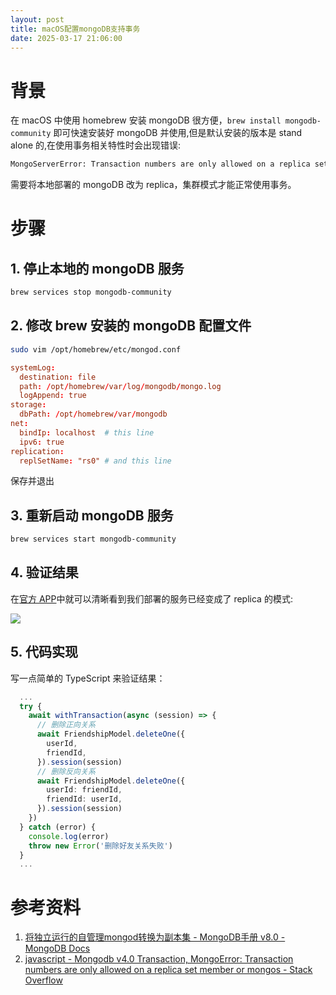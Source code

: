 ```yaml
---
layout: post
title: macOS配置mongoDB支持事务
date: 2025-03-17 21:06:00
---
```


# 背景

在 macOS 中使用 homebrew 安装 mongoDB 很方便，`brew install mongodb-community` 即可快速安装好 mongoDB 并使用,但是默认安装的版本是 stand alone 的,在使用事务相关特性时会出现错误:

<!-- more -->
``` bash
MongoServerError: Transaction numbers are only allowed on a replica set member or mongos...
```

需要将本地部署的 mongoDB 改为 replica，集群模式才能正常使用事务。

# 步骤

## 1. 停止本地的 mongoDB 服务

``` bash
brew services stop mongodb-community
```

## 2. 修改 brew 安装的 mongoDB 配置文件

``` bash
sudo vim /opt/homebrew/etc/mongod.conf
```

``` conf
systemLog:
  destination: file
  path: /opt/homebrew/var/log/mongodb/mongo.log
  logAppend: true
storage:
  dbPath: /opt/homebrew/var/mongodb
net:
  bindIp: localhost  # this line
  ipv6: true
replication:
  replSetName: "rs0" # and this line
```

保存并退出

## 3. 重新启动 mongoDB 服务

``` bash
brew services start mongodb-community
```

## 4. 验证结果

在[官方 APP](https://www.mongodb.com/try/download/atlascli)中就可以清晰看到我们部署的服务已经变成了 replica 的模式:

![](https://xiaohaoxing-1257815318.cos.ap-chengdu.myqcloud.com/blog/%E6%88%AA%E5%B1%8F2025-03-17%2021.14.08.png)

## 5. 代码实现

写一点简单的 TypeScript 来验证结果：

``` typescript
  ...
  try {
    await withTransaction(async (session) => {
      // 删除正向关系
      await FriendshipModel.deleteOne({
        userId,
        friendId,
      }).session(session)
      // 删除反向关系
      await FriendshipModel.deleteOne({
        userId: friendId,
        friendId: userId,
      }).session(session)
    })
  } catch (error) {
    console.log(error)
    throw new Error('删除好友关系失败')
  }
  ...
```


# 参考资料

1. [将独立运行的自管理mongod转换为副本集 - MongoDB手册 v8.0 - MongoDB Docs](https://www.mongodb.com/zh-cn/docs/manual/tutorial/convert-standalone-to-replica-set/)
2. [javascript - Mongodb v4.0 Transaction, MongoError: Transaction numbers are only allowed on a replica set member or mongos - Stack Overflow](https://stackoverflow.com/questions/51461952/mongodb-v4-0-transaction-mongoerror-transaction-numbers-are-only-allowed-on-a)
